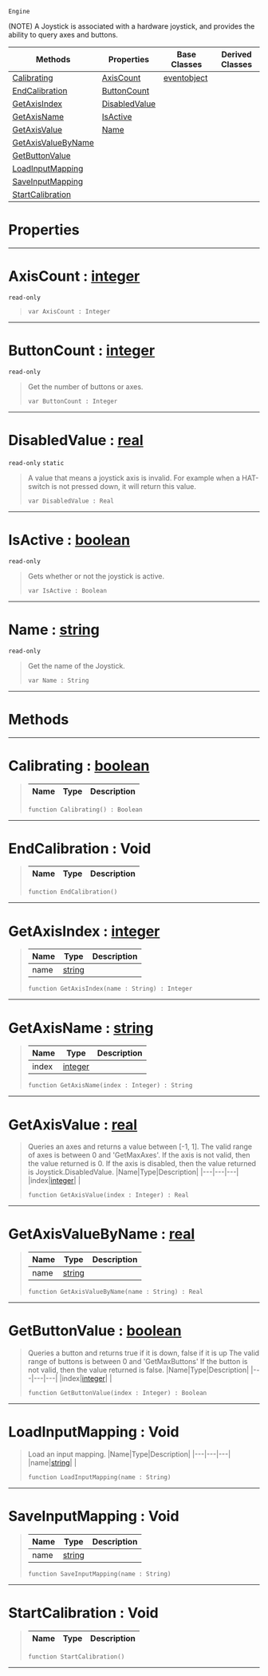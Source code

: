  `Engine`

(NOTE) A Joystick is associated with a hardware joystick, and provides the ability to query axes and buttons.

|Methods|Properties|Base Classes|Derived Classes|
|---|---|---|---|
|[ Calibrating](https://github.com/zeroengineteam/ZeroDocs/blob/master/code_reference/class_reference/joystick.markdown#calibrating-zero-engine)|[ AxisCount](https://github.com/zeroengineteam/ZeroDocs/blob/master/code_reference/class_reference/joystick.markdown#axiscount-zero-engine-do)|[eventobject](https://github.com/zeroengineteam/ZeroDocs/blob/master/code_reference/class_reference/eventobject.markdown)| |
|[ EndCalibration](https://github.com/zeroengineteam/ZeroDocs/blob/master/code_reference/class_reference/joystick.markdown#endcalibration-void)|[ ButtonCount](https://github.com/zeroengineteam/ZeroDocs/blob/master/code_reference/class_reference/joystick.markdown#buttoncount-zero-engine)| | |
|[ GetAxisIndex](https://github.com/zeroengineteam/ZeroDocs/blob/master/code_reference/class_reference/joystick.markdown#getaxisindex-zero-engine)|[ DisabledValue](https://github.com/zeroengineteam/ZeroDocs/blob/master/code_reference/class_reference/joystick.markdown#disabledvalue-zero-engin)| | |
|[ GetAxisName](https://github.com/zeroengineteam/ZeroDocs/blob/master/code_reference/class_reference/joystick.markdown#getaxisname-zero-engine)|[ IsActive](https://github.com/zeroengineteam/ZeroDocs/blob/master/code_reference/class_reference/joystick.markdown#isactive-zero-engine-doc)| | |
|[ GetAxisValue](https://github.com/zeroengineteam/ZeroDocs/blob/master/code_reference/class_reference/joystick.markdown#getaxisvalue-zero-engine)|[ Name](https://github.com/zeroengineteam/ZeroDocs/blob/master/code_reference/class_reference/joystick.markdown#name-zero-engine-documen)| | |
|[ GetAxisValueByName](https://github.com/zeroengineteam/ZeroDocs/blob/master/code_reference/class_reference/joystick.markdown#getaxisvaluebyname-zero)| | | |
|[ GetButtonValue](https://github.com/zeroengineteam/ZeroDocs/blob/master/code_reference/class_reference/joystick.markdown#getbuttonvalue-zero-engi)| | | |
|[ LoadInputMapping](https://github.com/zeroengineteam/ZeroDocs/blob/master/code_reference/class_reference/joystick.markdown#loadinputmapping-void)| | | |
|[ SaveInputMapping](https://github.com/zeroengineteam/ZeroDocs/blob/master/code_reference/class_reference/joystick.markdown#saveinputmapping-void)| | | |
|[ StartCalibration](https://github.com/zeroengineteam/ZeroDocs/blob/master/code_reference/class_reference/joystick.markdown#startcalibration-void)| | | |


 #  Properties


---  
 #  AxisCount : [integer](https://github.com/zeroengineteam/ZeroDocs/blob/master/code_reference/nada_base_types/integer.markdown)

 `read-only`

> 
> ``` lang=cpp, name=Nada
> var AxisCount : Integer


---  
 #  ButtonCount : [integer](https://github.com/zeroengineteam/ZeroDocs/blob/master/code_reference/nada_base_types/integer.markdown)

 `read-only`

> Get the number of buttons or axes.
> ``` lang=cpp, name=Nada
> var ButtonCount : Integer


---  
 #  DisabledValue : [real](https://github.com/zeroengineteam/ZeroDocs/blob/master/code_reference/nada_base_types/real.markdown)

 `read-only` `static`

> A value that means a joystick axis is invalid. For example when a HAT-switch is not pressed down, it will return this value.
> ``` lang=cpp, name=Nada
> var DisabledValue : Real


---  
 #  IsActive : [boolean](https://github.com/zeroengineteam/ZeroDocs/blob/master/code_reference/nada_base_types/boolean.markdown)

 `read-only`

> Gets whether or not the joystick is active.
> ``` lang=cpp, name=Nada
> var IsActive : Boolean


---  
 #  Name : [string](https://github.com/zeroengineteam/ZeroDocs/blob/master/code_reference/nada_base_types/string.markdown)

 `read-only`

> Get the name of the Joystick.
> ``` lang=cpp, name=Nada
> var Name : String


---  
 #  Methods


---  
 #  Calibrating : [boolean](https://github.com/zeroengineteam/ZeroDocs/blob/master/code_reference/nada_base_types/boolean.markdown)

> 
> |Name|Type|Description|
> |---|---|---|
> ``` lang=cpp, name=Nada
> function Calibrating() : Boolean
> ``` 


---  
 #  EndCalibration : Void

> 
> |Name|Type|Description|
> |---|---|---|
> ``` lang=cpp, name=Nada
> function EndCalibration()
> ``` 


---  
 #  GetAxisIndex : [integer](https://github.com/zeroengineteam/ZeroDocs/blob/master/code_reference/nada_base_types/integer.markdown)

> 
> |Name|Type|Description|
> |---|---|---|
> |name|[string](https://github.com/zeroengineteam/ZeroDocs/blob/master/code_reference/nada_base_types/string.markdown)| |
> ``` lang=cpp, name=Nada
> function GetAxisIndex(name : String) : Integer
> ``` 


---  
 #  GetAxisName : [string](https://github.com/zeroengineteam/ZeroDocs/blob/master/code_reference/nada_base_types/string.markdown)

> 
> |Name|Type|Description|
> |---|---|---|
> |index|[integer](https://github.com/zeroengineteam/ZeroDocs/blob/master/code_reference/nada_base_types/integer.markdown)| |
> ``` lang=cpp, name=Nada
> function GetAxisName(index : Integer) : String
> ``` 


---  
 #  GetAxisValue : [real](https://github.com/zeroengineteam/ZeroDocs/blob/master/code_reference/nada_base_types/real.markdown)

> Queries an axes and returns a value between [-1, 1]. The valid range of axes is between 0 and 'GetMaxAxes'. If the axis is not valid, then the value returned is 0. If the axis is disabled, then the value returned is Joystick.DisabledValue.
> |Name|Type|Description|
> |---|---|---|
> |index|[integer](https://github.com/zeroengineteam/ZeroDocs/blob/master/code_reference/nada_base_types/integer.markdown)| |
> ``` lang=cpp, name=Nada
> function GetAxisValue(index : Integer) : Real
> ``` 


---  
 #  GetAxisValueByName : [real](https://github.com/zeroengineteam/ZeroDocs/blob/master/code_reference/nada_base_types/real.markdown)

> 
> |Name|Type|Description|
> |---|---|---|
> |name|[string](https://github.com/zeroengineteam/ZeroDocs/blob/master/code_reference/nada_base_types/string.markdown)| |
> ``` lang=cpp, name=Nada
> function GetAxisValueByName(name : String) : Real
> ``` 


---  
 #  GetButtonValue : [boolean](https://github.com/zeroengineteam/ZeroDocs/blob/master/code_reference/nada_base_types/boolean.markdown)

> Queries a button and returns true if it is down, false if it is up The valid range of buttons is between 0 and 'GetMaxButtons' If the button is not valid, then the value returned is false.
> |Name|Type|Description|
> |---|---|---|
> |index|[integer](https://github.com/zeroengineteam/ZeroDocs/blob/master/code_reference/nada_base_types/integer.markdown)| |
> ``` lang=cpp, name=Nada
> function GetButtonValue(index : Integer) : Boolean
> ``` 


---  
 #  LoadInputMapping : Void

> Load an input mapping.
> |Name|Type|Description|
> |---|---|---|
> |name|[string](https://github.com/zeroengineteam/ZeroDocs/blob/master/code_reference/nada_base_types/string.markdown)| |
> ``` lang=cpp, name=Nada
> function LoadInputMapping(name : String)
> ``` 


---  
 #  SaveInputMapping : Void

> 
> |Name|Type|Description|
> |---|---|---|
> |name|[string](https://github.com/zeroengineteam/ZeroDocs/blob/master/code_reference/nada_base_types/string.markdown)| |
> ``` lang=cpp, name=Nada
> function SaveInputMapping(name : String)
> ``` 


---  
 #  StartCalibration : Void

> 
> |Name|Type|Description|
> |---|---|---|
> ``` lang=cpp, name=Nada
> function StartCalibration()
> ``` 


---  
 

 